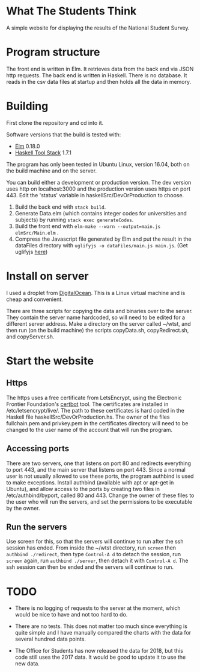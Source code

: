 # What The Students Think

A simple website for displaying the results of the National Student Survey.

# Program structure

The front end is written in Elm.  It retrieves data from the back end via JSON http requests.  The back end is written in Haskell.  There is no database.  It reads in the csv data files at startup and then holds all the data in memory.

# Building

First clone the repository and cd into it.

Software versions that the build is tested with:

+ [Elm](https://guide.elm-lang.org/install.html) 0.18.0
+ [Haskell Tool Stack](https://docs.haskellstack.org/en/stable/install_and_upgrade/) 1.7.1

The program has only been tested in Ubuntu Linux, version 16.04, both on the build machine and on the server.

You can build either a development or production version.  The dev version uses http on localhost:3000 and the production version uses https on port 443.  Edit the 'status' variable in haskellSrc/DevOrProduction to choose.

1. Build the back end with ```stack build```. 
2. Generate Data.elm (which contains integer codes for universities and subjects) by running ```stack exec generateCodes```.
3. Build the front end with ```elm-make --warn --output=main.js elmSrc/Main.elm``` .
4. Compress the Javascript file generated by Elm and put the result in the dataFiles directory with ```uglifyjs -o dataFiles/main.js main.js```. (Get uglifyjs [here](https://github.com/mishoo/UglifyJS2))

# Install on server

I used a droplet from [DigitalOcean](https://www.digitalocean.com/).  This is a Linux virtual machine and is cheap and convenient.

There are three scripts for copying the data and binaries over to the server.  They contain the server name hardcoded, so will need to be edited for a different server address.  Make a directory on the server called ~/wtst, and then run (on the build machine) the scripts copyData.sh, copyRedirect.sh, and copyServer.sh.

# Start the website

## Https

The https uses a free certificate from LetsEncrypt, using the Electronic Frontier Foundation's [certbot](https://certbot.eff.org/) tool.  The certificates are installed in /etc/letsencrypt/live/<domain>.  The path to these certificates is hard coded in the Haskell file haskellSrc/DevOrProduction.hs.  The owner of the files fullchain.pem and privkey.pem in the certificates directory will need to be changed to the user name of the account that will run the program.

## Accessing ports

There are two servers, one that listens on port 80 and redirects everything to port 443, and the main server that listens on port 443.  Since a normal user is not usually allowed to use these ports, the program authbind is used to make exceptions.  Install authbind (available with apt or apt-get in Ubuntu), and allow access to the ports by creating two files in /etc/authbind/byport, called 80 and 443.  Change the owner of these files to the user who will run the servers, and set the permissions to be executable by the owner.

## Run the servers

Use screen for this, so that the servers will continue to run after the ssh session has ended.  From inside the ~/wtst directory, run ```screen``` then ```authbind ./redirect```, then type ```Control-A d``` to detach the session, run ```screen``` again, run ```authbind ./server```, then detach it with ```Control-A d```.  The ssh session can then be ended and the servers will continue to run.

# TODO

+ There is no logging of requests to the server at the moment, which would be nice to have and not too hard to do.

+ There are no tests.  This does not matter too much since everything is quite simple and I have manually compared the charts with the data for several hundred data points.

+ The Office for Students has now released the data for 2018, but this code still uses the 2017 data.  It would be good to update it to use the new data.
